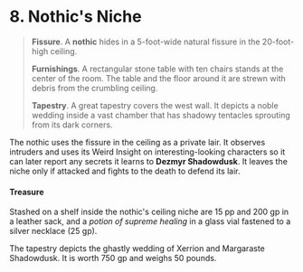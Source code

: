 # 8. Nothic's Niche

>**Fissure**. A **nothic** hides in a 5-foot-wide natural fissure in the 20-foot-high ceiling.
>
>**Furnishings**. A rectangular stone table with ten chairs stands at the center of the room. The table and the floor around it are strewn with debris from the crumbling ceiling.
>
>**Tapestry**. A great tapestry covers the west wall. It depicts a noble wedding inside a vast chamber that has shadowy tentacles sprouting from its dark corners.
>

The nothic uses the fissure in the ceiling as a private lair. It observes intruders and uses its Weird Insight on interesting-looking characters so it can later report any secrets it learns to **Dezmyr Shadowdusk**. It leaves the niche only if attacked and fights to the death to defend its lair.

#### Treasure

Stashed on a shelf inside the nothic's ceiling niche are 15 pp and 200 gp in a leather sack, and a *potion of supreme healing* in a glass vial fastened to a silver necklace (25 gp).

The tapestry depicts the ghastly wedding of Xerrion and Margaraste Shadowdusk. It is worth 750 gp and weighs 50 pounds.
